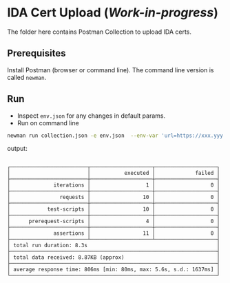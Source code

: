 # IDA Cert Upload (_Work-in-progress_)

The folder here contains Postman Collection to upload IDA certs.

## Prerequisites
Install Postman (browser or command line).  The command line version is called `newman`.

## Run
* Inspect `env.json` for any changes in default params.
* Run on command line
```sh
newman run collection.json -e env.json  --env-var 'url=https://xxx.yyy.zzz' --env-var 'admin-client-secret=xxxxxxxxxxxx'
```

output:

```

┌─────────────────────────┬────────────────────┬────────────────────┐
│                         │           executed │             failed │
├─────────────────────────┼────────────────────┼────────────────────┤
│              iterations │                  1 │                  0 │
├─────────────────────────┼────────────────────┼────────────────────┤
│                requests │                 10 │                  0 │
├─────────────────────────┼────────────────────┼────────────────────┤
│            test-scripts │                 10 │                  0 │
├─────────────────────────┼────────────────────┼────────────────────┤
│      prerequest-scripts │                  4 │                  0 │
├─────────────────────────┼────────────────────┼────────────────────┤
│              assertions │                 11 │                  0 │
├─────────────────────────┴────────────────────┴────────────────────┤
│ total run duration: 8.3s                                          │
├───────────────────────────────────────────────────────────────────┤
│ total data received: 8.87KB (approx)                              │
├───────────────────────────────────────────────────────────────────┤
│ average response time: 806ms [min: 80ms, max: 5.6s, s.d.: 1637ms] │
└───────────────────────────────────────────────────────────────────┘

```

